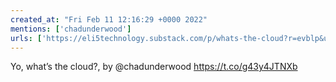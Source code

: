 ```yaml
---
created_at: "Fri Feb 11 12:16:29 +0000 2022"
mentions: ['chadunderwood']
urls: ['https://eli5technology.substack.com/p/whats-the-cloud?r=evblp&utm_campaign=post&utm_medium=email']
---
```


Yo, what’s the cloud?, by @chadunderwood https://t.co/g43y4JTNXb